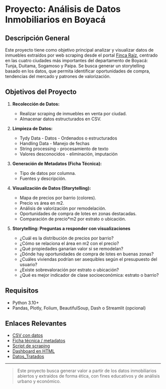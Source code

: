 # Proyecto: Análisis de Datos Inmobiliarios en Boyacá

## Descripción General
Este proyecto tiene como objetivo principal analizar y visualizar datos de inmuebles extraídos por web scraping desde el portal [Finca Raíz](https://www.fincaraiz.com.co/venta/duitama/boyaca), centrado en las cuatro ciudades más importantes del departamento de Boyacá: Tunja, Duitama, Sogamoso y Paipa. Se busca generar un storytelling basado en los datos, que permita identificar oportunidades de compra, tendencias del mercado y patrones de valorización.

## Objetivos del Proyecto

1. **Recolección de Datos:**
   - Realizar scraping de inmuebles en venta por ciudad.
   - Almacenar datos estructurados en CSV.

2. **Limpieza de Datos:**
   - Tydy Data - Datos - Ordenados o estructurados
   - Handling Data - Manejo de fechas
   - String processing - procesamiento de texto
   - Valores desconocidos - eliminación, imputación

3. **Generación de Metadatos (Ficha Técnica):**
   - Tipo de datos por columna.
   - Fuentes y descripción.

4. **Visualización de Datos (Storytelling):**
   - Mapa de precios por barrio (colores).
   - Precio vs área en m2.
   - Análisis de valorización por remodelación.
   - Oportunidades de compra de lotes en zonas destacadas.
   - Comparación de precio*m2 por estrato o ubicación.

5. **Storytelling: Preguntas a responder con visualizaciones**

   - ¿Cuál es la distribución de precios por barrio?
   - ¿Cómo se relaciona el área en m2 con el precio?
   - ¿Qué propiedades ganarían valor si se remodelan?
   - ¿Dónde hay oportunidades de compra de lotes en buenas zonas?
   - ¿Cuáles viviendas podrían ser asequibles según el presupuesto del usuario?
   - ¿Existe sobrevaloración por estrato o ubicación?
   - ¿Qué es mejor indicador de clase socioeconómica: estrato o barrio?

## Requisitos
- Python 3.10+
- Pandas, Plotly, Folium, BeautifulSoup, Dash o Streamlit (opcional)

## Enlaces Relevantes
- [CSV con datos](./data)
- [Ficha técnica / metadatos](./ficha_tecnica/metadatos_inmuebles_boyaca.md)
- [Script de scraping](./scrapy)
- [Dashboard en HTML](https://royecto-an-lisis-de-datos-inmobiliarios.onrender.com/)
- [Datos_Tratados](./limpieza_data/Limpieza_Analítica_de_Datos_inmuebles.ipynb)

---

> Este proyecto busca generar valor a partir de los datos inmobiliarios abiertos y extraídos de forma ética, con fines educativos y de análisis urbano y económico.
